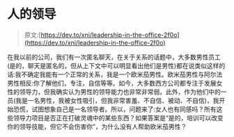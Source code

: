 # 人的领导

> 原文:[https://dev.to/xni/leadership-in-the-office-2f0o](https://dev.to/xni/leadership-in-the-office-2f0o)

在我以前的公司，我们有一次匿名聊天，在关于关系的话题中，大多数男性员工(是的，聊天是匿名的，但从上下文中可以明显看出他们是男性)都在说类似这样的话:我不确定我能有一个正常的关系，我是一个欧米茄男性。欧米茄男性与阿尔法男性相反:你了解他们，专注，自信等等。如今，大多数西方公司都专注于发展女性的领导力，但我确实认为男性的领导能力也非常非常弱。此外，作为他们中的一员(我是一名男性，我被女性吸引，但我非常害羞、不自信、被动、不自信)，我开始恐慌，试图想象自己是一名领导者。所以，问题来了:女人也有同感吗？所有这些领导力项目是否正在打破灵魂中的某些东西？如果答案是“是的，培训可以改变你的领导技能，但它不会伤害你”，为什么没有人帮助欧米茄男性？